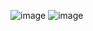 ![image](https://github.com/user-attachments/assets/4682e310-c8d1-4701-a819-c8a6a41cb386)
![image](https://github.com/user-attachments/assets/0a257d85-8116-43f7-882a-9cc27f65b6cc)

